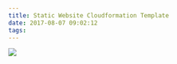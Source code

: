 ```yaml
---
title: Static Website Cloudformation Template
date: 2017-08-07 09:02:12
tags:
---
```

<a href="https://console.aws.amazon.com/cloudformation/home?region=us-east-1#/stacks/new?stackName=staticwebsite&templateURL=https://s3.amazonaws.com/thestackshack/static.website.cloudformation.json"><img src="https://s3.amazonaws.com/cloudformation-examples/cloudformation-launch-stack.png"/></a>